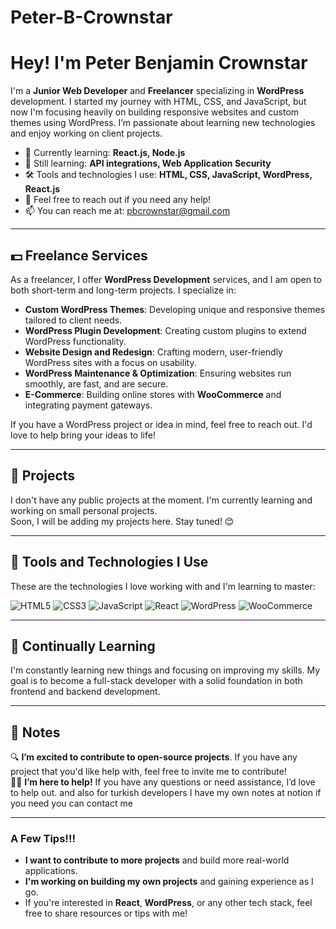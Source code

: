 # Peter-B-Crownstar

# Hey! I'm Peter Benjamin Crownstar

I'm a **Junior Web Developer** and **Freelancer** specializing in **WordPress** development. I started my journey with HTML, CSS, and JavaScript, but now I'm focusing heavily on building responsive websites and custom themes using WordPress. I’m passionate about learning new technologies and enjoy working on client projects.

- 🔭 Currently learning: **React.js, Node.js**
- 🌱 Still learning: **API integrations, Web Application Security**
- 🛠️ Tools and technologies I use: **HTML, CSS, JavaScript, WordPress, React.js**
- 💬 Feel free to reach out if you need any help!
- 📫 You can reach me at: pbcrownstar@gmail.com 

---

## 💵 Freelance Services

As a freelancer, I offer **WordPress Development** services, and I am open to both short-term and long-term projects. I specialize in:

- **Custom WordPress Themes**: Developing unique and responsive themes tailored to client needs.
- **WordPress Plugin Development**: Creating custom plugins to extend WordPress functionality.
- **Website Design and Redesign**: Crafting modern, user-friendly WordPress sites with a focus on usability.
- **WordPress Maintenance & Optimization**: Ensuring websites run smoothly, are fast, and are secure.
- **E-Commerce**: Building online stores with **WooCommerce** and integrating payment gateways.

If you have a WordPress project or idea in mind, feel free to reach out. I'd love to help bring your ideas to life!

---

## 🚀 Projects

I don't have any public projects at the moment. I'm currently learning and working on small personal projects.  
Soon, I will be adding my projects here. Stay tuned! 😊

<!--
### 📌 Project Name
Short description  
🔗 [Live demo link]  
💻 [GitHub repo link]
-->

---

## 🧰 Tools and Technologies I Use

These are the technologies I love working with and I'm learning to master:

![HTML5](https://img.shields.io/badge/-HTML5-orange?logo=html5&logoColor=white)
![CSS3](https://img.shields.io/badge/-CSS3-blue?logo=css3&logoColor=white)
![JavaScript](https://img.shields.io/badge/-JavaScript-yellow?logo=javascript&logoColor=black)
![React](https://img.shields.io/badge/-React-61DAFB?logo=react&logoColor=black)
![WordPress](https://img.shields.io/badge/-WordPress-21759B?logo=wordpress&logoColor=white)
![WooCommerce](https://img.shields.io/badge/-WooCommerce-96588A?logo=woocommerce&logoColor=white)


---

## 🌱 Continually Learning

I'm constantly learning new things and focusing on improving my skills. My goal is to become a full-stack developer with a solid foundation in both frontend and backend development.

---

## 📝 Notes

🔍 **I’m excited to contribute to open-source projects**. If you have any project that you'd like help with, feel free to invite me to contribute!  
👨‍💻 **I’m here to help!** If you have any questions or need assistance, I’d love to help out.
and also for turkish developers I have my own notes at notion 
if you need you can contact me 

---

### A Few Tips!!!

- **I want to contribute to more projects** and build more real-world applications.
- **I'm working on building my own projects** and gaining experience as I go.
- If you're interested in **React**, **WordPress**, or any other tech stack, feel free to share resources or tips with me!
